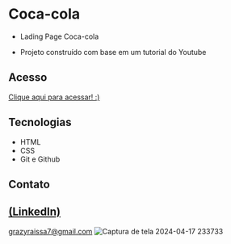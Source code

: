 # Coca-cola
 
 - Lading Page Coca-cola

 - Projeto construído com base em um tutorial do Youtube

## Acesso
 [Clique aqui para acessar! :)](https://landingpagecoca.vercel.app/)

## Tecnologias

- HTML
- CSS
- Git e Github

## Contato
[(LinkedIn)](https://www.linkedin.com/in/grazielly-raissa-pereira-b511342b6?utm_source=share&utm_campaign=share_via&utm_content=profile&utm_medium=android_app)
-----
grazyraissa7@gmail.com
![Captura de tela 2024-04-17 233733](https://github.com/GraziellyRaissa1/Landingcoca/assets/147439694/a65e3666-ff99-483b-8556-dd70df20164e)
